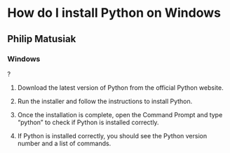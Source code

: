 # How do I install Python on Windows

 ## Philip Matusiak

 ### Windows

 ?

1. Download the latest version of Python from the official Python website.

2. Run the installer and follow the instructions to install Python.

3. Once the installation is complete, open the Command Prompt and type “python” to check if Python is installed correctly.

4. If Python is installed correctly, you should see the Python version number and a list of commands.
